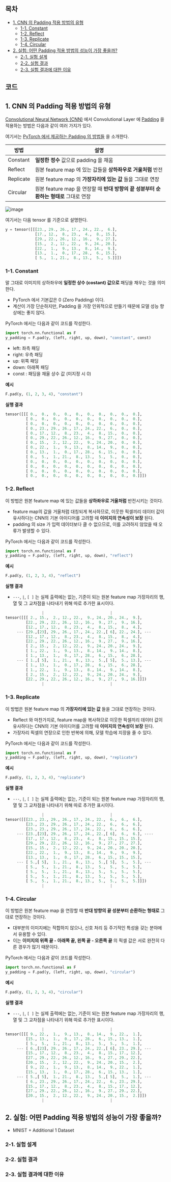 ## 목차

* [1. CNN 의 Padding 적용 방법의 유형](#1-cnn-의-padding-적용-방법의-유형)
  * [1-1. Constant](#1-1-constant)
  * [1-2. Reflect](#1-2-reflect)
  * [1-3. Replicate](#1-3-replicate)
  * [1-4. Circular](#1-4-circular)
* [2. 실험: 어떤 Padding 적용 방법의 성능이 가장 좋을까?](#2-실험-어떤-padding-적용-방법의-성능이-가장-좋을까)
  * [2-1. 실험 설계](#2-1-실험-설계)
  * [2-2. 실험 결과](#2-2-실험-결과)
  * [2-3. 실험 결과에 대한 이유](#2-3-실험-결과에-대한-이유)

## 코드

## 1. CNN 의 Padding 적용 방법의 유형

[Convolutional Neural Network (CNN)](Basics_CNN.md) 에서 Convolutional Layer 에 [Padding](Basics_CNN.md#3-padding-stride) 을 적용하는 방법은 다음과 같이 여러 가지가 있다.

여기서는 [PyTorch 에서 제공하는 Padding 의 방법들](https://pytorch.org/docs/stable/generated/torch.nn.functional.pad.html) 을 소개한다.

| 방법        | 설명                                                       |
|-----------|----------------------------------------------------------|
| Constant  | **일정한 정수** 값으로 padding 을 채움                              |
| Reflect   | 원본 feature map 에 있는 값들을 **상하좌우로 거울처럼** 반전                |
| Replicate | 원본 feature map 의 **가장자리에 있는 값** 들을 그대로 연장                |
| Circular  | 원본 feature map 을 연장할 때 **반대 방향의 끝 성분부터 순환하는 형태로** 그대로 연장 |

![image](images/CNN_Paddings_1.PNG)

여기서는 다음 tensor 를 기준으로 설명한다.

```python
y = tensor([[[23., 29., 26., 17., 24., 22.,  6.],
             [17., 12.,  8., 23.,  4.,  8., 15.],
             [29., 22., 26., 12., 16.,  9., 27.],
             [15.,  2., 12., 22.,  9., 24., 20.],
             [22.,  1.,  9., 13.,  8., 14.,  9.],
             [13.,  1.,  0., 17., 28.,  6., 15.],
             [ 5.,  1., 21.,  8., 13.,  5.,  5.]]])
```

### 1-1. Constant

말 그대로 이미지의 상하좌우에 **일정한 상수 (costant) 값으로** 패딩을 채우는 것을 의미한다.

* PyTorch 에서 기본값은 0 (Zero Padding) 이다.
* 계산이 가장 단순하지만, Padding 을 가장 인위적으로 만들기 때문에 모델 성능 향상에는 좋지 않다.

PyTorch 에서는 다음과 같이 코드를 작성한다.

```python
import torch.nn.functional as F
y_padding = F.pad(y, (left, right, up, down), "constant", const)
```

* left: 좌측 패딩
* right: 우측 패딩
* up: 위쪽 패딩
* down: 아래쪽 패딩
* const : 패딩을 채울 상수 값 (미지정 시 0)

**예시**

```python
F.pad(y, (1, 2, 3, 4), "constant")
```

**실행 결과**

```python
tensor([[[ 0.,  0.,  0.,  0.,  0.,  0.,  0.,  0.,  0.,  0.],
         [ 0.,  0.,  0.,  0.,  0.,  0.,  0.,  0.,  0.,  0.],
         [ 0.,  0.,  0.,  0.,  0.,  0.,  0.,  0.,  0.,  0.],
         [ 0., 23., 29., 26., 17., 24., 22.,  6.,  0.,  0.],
         [ 0., 17., 12.,  8., 23.,  4.,  8., 15.,  0.,  0.],
         [ 0., 29., 22., 26., 12., 16.,  9., 27.,  0.,  0.],
         [ 0., 15.,  2., 12., 22.,  9., 24., 20.,  0.,  0.],
         [ 0., 22.,  1.,  9., 13.,  8., 14.,  9.,  0.,  0.],
         [ 0., 13.,  1.,  0., 17., 28.,  6., 15.,  0.,  0.],
         [ 0.,  5.,  1., 21.,  8., 13.,  5.,  5.,  0.,  0.],
         [ 0.,  0.,  0.,  0.,  0.,  0.,  0.,  0.,  0.,  0.],
         [ 0.,  0.,  0.,  0.,  0.,  0.,  0.,  0.,  0.,  0.],
         [ 0.,  0.,  0.,  0.,  0.,  0.,  0.,  0.,  0.,  0.],
         [ 0.,  0.,  0.,  0.,  0.,  0.,  0.,  0.,  0.,  0.]]])
```

### 1-2. Reflect

이 방법은 원본 feature map 에 있는 값들을 **상하좌우로 거울처럼** 반전시키는 것이다.

* feature map의 값을 거울처럼 대칭되게 복사하므로, 이웃한 픽셀끼리 데이터 값이 유사하다는 CNN의 기본 아이디어를 고려할 때 **이미지의 연속성이 보장** 된다.
* padding 의 size 가 입력 데이터보다 클 수 없으므로, 이를 고려하지 않았을 때 오류가 발생할 수 있다.

PyTorch 에서는 다음과 같이 코드를 작성한다.

```python
import torch.nn.functional as F
y_padding = F.pad(y, (left, right, up, down), "reflect")
```

**예시**

```python
F.pad(y, (1, 2, 3, 4), "reflect")
```

**실행 결과**

* ```---```, ```|```, ```[ ]``` 는 실제 출력에는 없는, 기준이 되는 원본 feature map 가장자리의 행, 열 및 그 교차점을 나타내기 위해 따로 추가한 표시이다.

```python
                |                             |
tensor([[[ 2., 15.,  2., 12., 22.,  9., 24., 20., 24.,  9.],
         [22., 29., 22., 26., 12., 16.,  9., 27.,  9., 16.],
         [12., 17., 12.,  8., 23.,  4.,  8., 15.,  8.,  4.],
     --- [29.,[23], 29., 26., 17., 24., 22.,[ 6], 22., 24.], ---
         [12., 17., 12.,  8., 23.,  4.,  8., 15.,  8.,  4.],
         [22., 29., 22., 26., 12., 16.,  9., 27.,  9., 16.],
         [ 2., 15.,  2., 12., 22.,  9., 24., 20., 24.,  9.],
         [ 1., 22.,  1.,  9., 13.,  8., 14.,  9., 14.,  8.],
         [ 1., 13.,  1.,  0., 17., 28.,  6., 15.,  6., 28.],
     --- [ 1.,[ 5],  1., 21.,  8., 13.,  5.,[ 5],  5., 13.], ---
         [ 1., 13.,  1.,  0., 17., 28.,  6., 15.,  6., 28.],
         [ 1., 22.,  1.,  9., 13.,  8., 14.,  9., 14.,  8.],
         [ 2., 15.,  2., 12., 22.,  9., 24., 20., 24.,  9.],
         [22., 29., 22., 26., 12., 16.,  9., 27.,  9., 16.]]])
                |                             |
```

### 1-3. Replicate

이 방법은 원본 feature map 의 **가장자리에 있는 값** 들을 그대로 연장하는 것이다.

* Reflect 와 마찬가지로, feature map을 복사하므로 이웃한 픽셀끼리 데이터 값이 유사하다는 CNN의 기본 아이디어를 고려할 때 **이미지의 연속성이 보장** 된다.
* 가장자리 픽셀의 연장으로 인한 반복에 의해, 모델 학습에 지장을 줄 수 있다.

PyTorch 에서는 다음과 같이 코드를 작성한다.

```python
import torch.nn.functional as F
y_padding = F.pad(y, (left, right, up, down), "replicate")
```

**예시**

```python
F.pad(y, (1, 2, 3, 4), "replicate")
```

**실행 결과**

* ```---```, ```|```, ```[ ]``` 는 실제 출력에는 없는, 기준이 되는 원본 feature map 가장자리의 행, 열 및 그 교차점을 나타내기 위해 따로 추가한 표시이다.

```python
                |                             |
tensor([[[23., 23., 29., 26., 17., 24., 22.,  6.,  6.,  6.],
         [23., 23., 29., 26., 17., 24., 22.,  6.,  6.,  6.],
         [23., 23., 29., 26., 17., 24., 22.,  6.,  6.,  6.],
     --- [23.,[23], 29., 26., 17., 24., 22.,[ 6],  6.,  6.], ----
         [17., 17., 12.,  8., 23.,  4.,  8., 15., 15., 15.],
         [29., 29., 22., 26., 12., 16.,  9., 27., 27., 27.],
         [15., 15.,  2., 12., 22.,  9., 24., 20., 20., 20.],
         [22., 22.,  1.,  9., 13.,  8., 14.,  9.,  9.,  9.],
         [13., 13.,  1.,  0., 17., 28.,  6., 15., 15., 15.],
     --- [ 5.,[ 5],  1., 21.,  8., 13.,  5.,[ 5],  5.,  5.], ---
         [ 5.,  5.,  1., 21.,  8., 13.,  5.,  5.,  5.,  5.],
         [ 5.,  5.,  1., 21.,  8., 13.,  5.,  5.,  5.,  5.],
         [ 5.,  5.,  1., 21.,  8., 13.,  5.,  5.,  5.,  5.],
         [ 5.,  5.,  1., 21.,  8., 13.,  5.,  5.,  5.,  5.]]])
                |                             |
```

### 1-4. Circular

이 방법은 원본 feature map 을 연장할 때 **반대 방향의 끝 성분부터 순환하는 형태로** 그대로 연장하는 것이다.

* 대부분의 이미지에는 적합하지 않으나, 신호 처리 등 주기적인 특성을 갖는 분야에서 유용할 수 있다.
* 이는 **이미지의 위쪽 끝 - 아래쪽 끝, 왼쪽 끝 - 오른쪽 끝** 의 픽셀 값은 서로 완전히 다른 경우가 많기 때문이다.

PyTorch 에서는 다음과 같이 코드를 작성한다.

```python
import torch.nn.functional as F
y_padding = F.pad(y, (left, right, up, down), "circular")
```

**예시**

```python
F.pad(y, (1, 2, 3, 4), "circular")
```

**실행 결과**

* ```---```, ```|```, ```[ ]``` 는 실제 출력에는 없는, 기준이 되는 원본 feature map 가장자리의 행, 열 및 그 교차점을 나타내기 위해 따로 추가한 표시이다.

```python
                |                             |
tensor([[[ 9., 22.,  1.,  9., 13.,  8., 14.,  9., 22.,  1.],
         [15., 13.,  1.,  0., 17., 28.,  6., 15., 13.,  1.],
         [ 5.,  5.,  1., 21.,  8., 13.,  5.,  5.,  5.,  1.],
     --- [ 6.,[23], 29., 26., 17., 24., 22.,[ 6], 23., 29.], ---
         [15., 17., 12.,  8., 23.,  4.,  8., 15., 17., 12.],
         [27., 29., 22., 26., 12., 16.,  9., 27., 29., 22.],
         [20., 15.,  2., 12., 22.,  9., 24., 20., 15.,  2.],
         [ 9., 22.,  1.,  9., 13.,  8., 14.,  9., 22.,  1.],
         [15., 13.,  1.,  0., 17., 28.,  6., 15., 13.,  1.],
     --- [ 5.,[ 5],  1., 21.,  8., 13.,  5.,[ 5],  5.,  1.], ---
         [ 6., 23., 29., 26., 17., 24., 22.,  6., 23., 29.],
         [15., 17., 12.,  8., 23.,  4.,  8., 15., 17., 12.],
         [27., 29., 22., 26., 12., 16.,  9., 27., 29., 22.],
         [20., 15.,  2., 12., 22.,  9., 24., 20., 15.,  2.]]])
                |                             |
```

## 2. 실험: 어떤 Padding 적용 방법의 성능이 가장 좋을까?

* MNIST + Additional 1 Dataset

### 2-1. 실험 설계

### 2-2. 실험 결과

### 2-3. 실험 결과에 대한 이유
